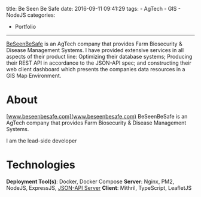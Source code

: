 title: Be Seen Be Safe
date: 2016-09-11 09:41:29
tags:
	- AgTech
	- GIS
	- NodeJS
categories:
  - Portfolio
---

[BeSeenBeSafe](www.beseenbesafe.com) is an AgTech company that provides Farm Biosecurity & Disease Management Systems. I have provided extensive services in all aspects of their product line: Optimizing their database systems; Producing their REST API in accordance to the JSON-API spec; and constructing their web client dashboard which presents the companies data resources in a GIS Map Environment.

<!-- more -->
<!-- toc -->
# About
[www.beseenbesafe.com](www.beseenbesafe.com)
BeSeenBeSafe is an AgTech company that provides Farm Biosecurity & Disease Management Systems.

I am the lead-side developer

# Technologies
__Deployment Tool(s)__: Docker, Docker Compose
__Server__: Nginx, PM2, NodeJS, ExpressJS, [JSON-API Server](https://github.com/holidayextras/jsonapi-server)
__Client__: Mithril, TypeScript, LeafletJS
